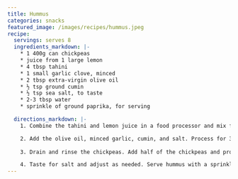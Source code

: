```yaml
---
title: Hummus
categories: snacks
featured_image: /images/recipes/hummus.jpeg
recipe:
  servings: serves 8
  ingredients_markdown: |-
    * 1 400g can chickpeas
    * juice from 1 large lemon
    * 4 tbsp tahini
    * 1 small garlic clove, minced
    * 2 tbsp extra-virgin olive oil
    * ½ tsp ground cumin
    * ½ tsp sea salt, to taste
    * 2-3 tbsp water
    * sprinkle of ground paprika, for serving

  directions_markdown: |-
    1. Combine the tahini and lemon juice in a food processor and mix for 1 minute. Scrape the sides of the bowl then process for 30 more seconds.

    2. Add the olive oil, minced garlic, cumin, and salt. Process for 30 seconds, scrape down the sides, then process another 30 seconds or until well blended. 
    
    3. Drain and rinse the chickpeas. Add half of the chickpeas and process for 1 minute. Scrape the sides of the bowl, then add remaining chickpeas and process until thick and quite smooth, about 1 to 2 minutes. Gradually add a tbsp water and process, until it reaches the desired consistency.

    4. Taste for salt and adjust as needed. Serve hummus with a sprinkle of paprika. Store in an airtight container and refrigerate for up to one week.
---
```

